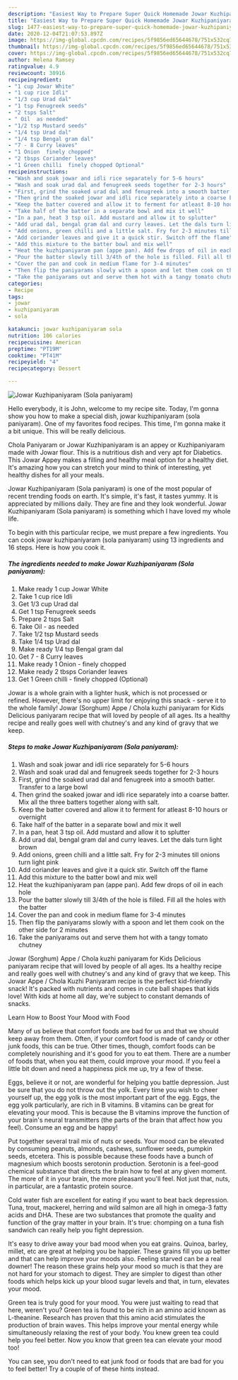 ```yaml
---
description: "Easiest Way to Prepare Super Quick Homemade Jowar Kuzhipaniyaram (Sola paniyaram)"
title: "Easiest Way to Prepare Super Quick Homemade Jowar Kuzhipaniyaram (Sola paniyaram)"
slug: 1477-easiest-way-to-prepare-super-quick-homemade-jowar-kuzhipaniyaram-sola-paniyaram
date: 2020-12-04T21:07:53.897Z
image: https://img-global.cpcdn.com/recipes/5f9856ed65644678/751x532cq70/jowar-kuzhipaniyaram-sola-paniyaram-recipe-main-photo.jpg
thumbnail: https://img-global.cpcdn.com/recipes/5f9856ed65644678/751x532cq70/jowar-kuzhipaniyaram-sola-paniyaram-recipe-main-photo.jpg
cover: https://img-global.cpcdn.com/recipes/5f9856ed65644678/751x532cq70/jowar-kuzhipaniyaram-sola-paniyaram-recipe-main-photo.jpg
author: Helena Ramsey
ratingvalue: 4.9
reviewcount: 30916
recipeingredient:
- "1 cup Jowar White"
- "1 cup rice Idli"
- "1/3 cup Urad dal"
- "1 tsp Fenugreek seeds"
- "2 tsps Salt"
- " Oil  as needed"
- "1/2 tsp Mustard seeds"
- "1/4 tsp Urad dal"
- "1/4 tsp Bengal gram dal"
- "7 - 8 Curry leaves"
- "1 Onion  finely chopped"
- "2 tbsps Coriander leaves"
- "1 Green chilli  finely chopped Optional"
recipeinstructions:
- "Wash and soak jowar and idli rice separately for 5-6 hours"
- "Wash and soak urad dal and fenugreek seeds together for 2-3 hours"
- "First, grind the soaked urad dal and fenugreek into a smooth batter. Transfer to a large bowl"
- "Then grind the soaked jowar and idli rice separately into a coarse batter. Mix all the three batters together along with salt."
- "Keep the batter covered and allow it to ferment for atleast 8-10 hours or overnight"
- "Take half of the batter in a separate bowl and mix it well"
- "In a pan, heat 3 tsp oil. Add mustard and allow it to splutter"
- "Add urad dal, bengal gram dal and curry leaves. Let the dals turn light brown"
- "Add onions, green chilli and a little salt. Fry for 2-3 minutes till onions turn light pink"
- "Add coriander leaves and give it a quick stir. Switch off the flame"
- "Add this mixture to the batter bowl and mix well"
- "Heat the kuzhipaniyaram pan (appe pan). Add few drops of oil in each hole"
- "Pour the batter slowly till 3/4th of the hole is filled. Fill all the holes with the batter"
- "Cover the pan and cook in medium flame for 3-4 minutes"
- "Then flip the paniyarams slowly with a spoon and let them cook on the other side for 2 minutes"
- "Take the paniyarams out and serve them hot with a tangy tomato chutney"
categories:
- Recipe
tags:
- jowar
- kuzhipaniyaram
- sola

katakunci: jowar kuzhipaniyaram sola 
nutrition: 106 calories
recipecuisine: American
preptime: "PT19M"
cooktime: "PT41M"
recipeyield: "4"
recipecategory: Dessert

---
```



![Jowar Kuzhipaniyaram (Sola paniyaram)](https://img-global.cpcdn.com/recipes/5f9856ed65644678/751x532cq70/jowar-kuzhipaniyaram-sola-paniyaram-recipe-main-photo.jpg)

Hello everybody, it is John, welcome to my recipe site. Today, I'm gonna show you how to make a special dish, jowar kuzhipaniyaram (sola paniyaram). One of my favorites food recipes. This time, I'm gonna make it a bit unique. This will be really delicious.

Chola Paniyaram or Jowar Kuzhipaniyaram is an appey or Kuzhipaniyaram made with Jowar flour. This is a nutritious dish and very apt for Diabetics. This Jowar Appey makes a filling and healthy meal option for a healthy diet. It&#39;s amazing how you can stretch your mind to think of interesting, yet healthy dishes for all your meals.

Jowar Kuzhipaniyaram (Sola paniyaram) is one of the most popular of recent trending foods on earth. It's simple, it's fast, it tastes yummy. It is appreciated by millions daily. They are fine and they look wonderful. Jowar Kuzhipaniyaram (Sola paniyaram) is something which I have loved my whole life.


To begin with this particular recipe, we must prepare a few ingredients. You can cook jowar kuzhipaniyaram (sola paniyaram) using 13 ingredients and 16 steps. Here is how you cook it.

<!--inarticleads1-->

##### The ingredients needed to make Jowar Kuzhipaniyaram (Sola paniyaram):

1. Make ready 1 cup Jowar White
1. Take 1 cup rice Idli
1. Get 1/3 cup Urad dal
1. Get 1 tsp Fenugreek seeds
1. Prepare 2 tsps Salt
1. Take  Oil - as needed
1. Take 1/2 tsp Mustard seeds
1. Take 1/4 tsp Urad dal
1. Make ready 1/4 tsp Bengal gram dal
1. Get 7 - 8 Curry leaves
1. Make ready 1 Onion - finely chopped
1. Make ready 2 tbsps Coriander leaves
1. Get 1 Green chilli - finely chopped (Optional)


Jowar is a whole grain with a lighter husk, which is not processed or refined. However, there&#39;s no upper limit for enjoying this snack - serve it to the whole family! Jowar (Sorghum) Appe / Chola kuzhi paniyaram for Kids Delicious paniyaram recipe that will loved by people of all ages. Its a healthy recipe and really goes well with chutney&#39;s and any kind of gravy that we keep. 

<!--inarticleads2-->

##### Steps to make Jowar Kuzhipaniyaram (Sola paniyaram):

1. Wash and soak jowar and idli rice separately for 5-6 hours
1. Wash and soak urad dal and fenugreek seeds together for 2-3 hours
1. First, grind the soaked urad dal and fenugreek into a smooth batter. Transfer to a large bowl
1. Then grind the soaked jowar and idli rice separately into a coarse batter. Mix all the three batters together along with salt.
1. Keep the batter covered and allow it to ferment for atleast 8-10 hours or overnight
1. Take half of the batter in a separate bowl and mix it well
1. In a pan, heat 3 tsp oil. Add mustard and allow it to splutter
1. Add urad dal, bengal gram dal and curry leaves. Let the dals turn light brown
1. Add onions, green chilli and a little salt. Fry for 2-3 minutes till onions turn light pink
1. Add coriander leaves and give it a quick stir. Switch off the flame
1. Add this mixture to the batter bowl and mix well
1. Heat the kuzhipaniyaram pan (appe pan). Add few drops of oil in each hole
1. Pour the batter slowly till 3/4th of the hole is filled. Fill all the holes with the batter
1. Cover the pan and cook in medium flame for 3-4 minutes
1. Then flip the paniyarams slowly with a spoon and let them cook on the other side for 2 minutes
1. Take the paniyarams out and serve them hot with a tangy tomato chutney


Jowar (Sorghum) Appe / Chola kuzhi paniyaram for Kids Delicious paniyaram recipe that will loved by people of all ages. Its a healthy recipe and really goes well with chutney&#39;s and any kind of gravy that we keep. This Jowar Appe / Chola Kuzhi Paniyaram recipe is the perfect kid-friendly snack! It&#39;s packed with nutrients and comes in cute ball shapes that kids love! With kids at home all day, we&#39;re subject to constant demands of snacks. 

Learn How to Boost Your Mood with Food


Many of us believe that comfort foods are bad for us and that we should keep away from them. Often, if your comfort food is made of candy or other junk foods, this can be true. Other times, though, comfort foods can be completely nourishing and it's good for you to eat them. There are a number of foods that, when you eat them, could improve your mood. If you feel a little bit down and need a happiness pick me up, try a few of these.

Eggs, believe it or not, are wonderful for helping you battle depression. Just be sure that you do not throw out the yolk. Every time you wish to cheer yourself up, the egg yolk is the most important part of the egg. Eggs, the egg yolk particularly, are rich in B vitamins. B vitamins can be great for elevating your mood. This is because the B vitamins improve the function of your brain's neural transmitters (the parts of the brain that affect how you feel). Consume an egg and be happy!

Put together several trail mix of nuts or seeds. Your mood can be elevated by consuming peanuts, almonds, cashews, sunflower seeds, pumpkin seeds, etcetera. This is possible because these foods have a bunch of magnesium which boosts serotonin production. Serotonin is a feel-good chemical substance that directs the brain how to feel at any given moment. The more of it in your brain, the more pleasant you'll feel. Not just that, nuts, in particular, are a fantastic protein source.

Cold water fish are excellent for eating if you want to beat back depression. Tuna, trout, mackerel, herring and wild salmon are all high in omega-3 fatty acids and DHA. These are two substances that promote the quality and function of the gray matter in your brain. It's true: chomping on a tuna fish sandwich can really help you fight depression. 

It's easy to drive away your bad mood when you eat grains. Quinoa, barley, millet, etc are great at helping you be happier. These grains fill you up better and that can help improve your moods also. Feeling starved can be a real downer! The reason these grains help your mood so much is that they are not hard for your stomach to digest. They are simpler to digest than other foods which helps kick up your blood sugar levels and that, in turn, elevates your mood.

Green tea is truly good for your mood. You were just waiting to read that here, weren't you? Green tea is found to be rich in an amino acid known as L-theanine. Research has proven that this amino acid stimulates the production of brain waves. This helps improve your mental energy while simultaneously relaxing the rest of your body. You knew green tea could help you feel better. Now you know that green tea can elevate your mood too!

You can see, you don't need to eat junk food or foods that are bad for you to feel better! Try  a  couple of  of  these  hints  instead.

